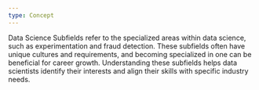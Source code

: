 ```yaml
---
type: Concept
---
```


Data Science Subfields refer to the specialized areas within data science, such as experimentation and fraud detection. These subfields often have unique cultures and requirements, and becoming specialized in one can be beneficial for career growth. Understanding these subfields helps data scientists identify their interests and align their skills with specific industry needs.